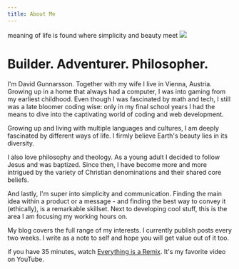 ```yaml
---
title: About Me
---
```


<div class="quote">
  <span>
    meaning of life is found where simplicity and beauty meet
  </span>
  <img src="/assets/img/davegson.jpg"/>
</div>

# Builder. Adventurer. Philosopher.

I'm David Gunnarsson. Together with my wife I live in Vienna, Austria. Growing up in a home that always had a computer, I was into gaming from my earliest childhood. Even though I was fascinated by math and tech, I still was a late bloomer coding wise: only in my final school years I had the means to dive into the captivating world of coding and web development.

Growing up and living with multiple languages and cultures, I am deeply fascinated by different ways of life. I firmly believe Earth's beauty lies in its diversity.

I also love philosophy and theology. As a young adult I decided to follow Jesus and was baptized. Since then, I have become more and more intrigued by the variety of Christian denominations and their shared core beliefs.

And lastly, I'm super into simplicity and communication. Finding the main idea within a product or a message - and finding the best way to convey it (ethically), is a remarkable skillset. Next to developing cool stuff, this is the area I am focusing my working hours on.

My blog covers the full range of my interests. I currently publish posts every two weeks. I write as a note to self and hope you will get value out of it too.

<div class="goodie">
  if you have 35 minutes, watch <a href="https://www.youtube.com/watch?v=nJPERZDfyWc">Everything is a Remix</a>. It's my favorite video on YouTube.
</div>